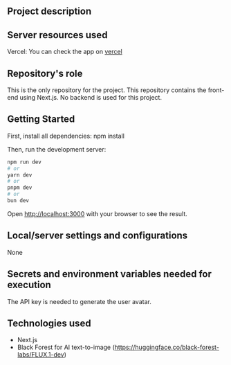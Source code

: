 ## Project description

## Server resources used

Vercel:
You can check the app on [vercel](https://bruh-dxgp.vercel.app/)

## Repository's role

This is the only repository for the project.
This repository contains the front-end using Next.js.
No backend is used for this project.

## Getting Started

First, install all dependencies:
npm install

Then, run the development server:

```bash
npm run dev
# or
yarn dev
# or
pnpm dev
# or
bun dev
```

Open [http://localhost:3000](http://localhost:3000) with your browser to see the result.

## Local/server settings and configurations

None

## Secrets and environment variables needed for execution

The API key is needed to generate the user avatar.

## Technologies used

- Next.js
- Black Forest for AI text-to-image (https://huggingface.co/black-forest-labs/FLUX.1-dev)
